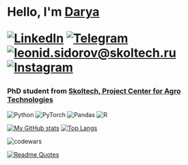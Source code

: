 <h1 align="left">Hello, I'm <a href="https://www.researchgate.net/profile/Daria-Zhemchueva" target="_blank">Darya</a>

[![LinkedIn](https://img.shields.io/badge/LinkedIn--brightgreen?style=social&logo=LinkedIn)](https://www.linkedin.com/in/darya-zhemchueva-a7290b214/)
[![Telegram](https://img.shields.io/badge/Telegram--brightgreen?style=social&logo=Telegram)](https://t.me/phenol_carbolic_acid)
[![leonid.sidorov@skoltech.ru](https://img.shields.io/badge/Daria.Zhemchueva@skoltech.ru--brightgreen?style=social&logo=gmail)](mailto:Daria.Zhemchueva@skoltech.ru)
[![Instagram](https://img.shields.io/badge/Instagram--brightgreen?style=social&logo=Instagram)](https://www.instagram.com/phenol_carbolic_acid/)

<h3 align="left">PhD student from <a href="https://skoltech.ru">Skoltech, <a href='https://agro.skoltech.ru/'>Project Center for Agro Technologies</a></h3>


![Python](https://img.shields.io/badge/python-3670A0?style=for-the-badge&logo=python&logoColor=ffdd54)
![PyTorch](https://img.shields.io/badge/PyTorch-%23EE4C2C.svg?style=for-the-badge&logo=PyTorch&logoColor=white)
![Pandas](https://img.shields.io/badge/pandas-%23150458.svg?style=for-the-badge&logo=pandas&logoColor=white)
![R](https://img.shields.io/badge/r-%23276DC3.svg?style=for-the-badge&logo=r&logoColor=white)


[![My GitHub stats](https://github-readme-stats.vercel.app/api?username=DaryaPearl&theme=transparent)](https://github.com/DaryaPearl/github-readme-stats) [![Top Langs](https://github-readme-stats.vercel.app/api/top-langs/?username=DaryaPearl&layout=compact&theme=transparent&)](https://github.com/DaryaPearl/github-readme-stats)

![codewars](https://www.codewars.com/users/DaryaPearl/badges/large)

[![Readme Quotes](https://quotes-github-readme.vercel.app/api?type=horizontal&theme=nord)](https://github.com/piyushsuthar/github-readme-quotes)
